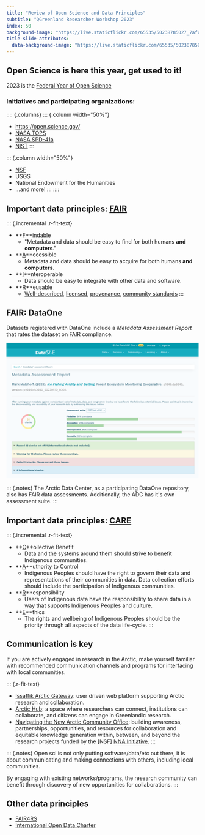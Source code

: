 ```yaml
---
title: "Review of Open Science and Data Principles"
subtitle: "QGreenland Researcher Workshop 2023"
index: 50
background-image: "https://live.staticflickr.com/65535/50238785027_7afce99e9c_k.jpg"
title-slide-attributes:
  data-background-image: "https://live.staticflickr.com/65535/50238785027_7afce99e9c_k.jpg"
---
```


## Open Science is here this year, get used to it!

2023 is the [Federal Year of Open
    Science](https://www.whitehouse.gov/ostp/news-updates/2023/01/11/fact-sheet-biden-harris-administration-announces-new-actions-to-advance-open-and-equitable-research/)

### Initiatives and participating organizations:

:::: {.columns}
::: {.column width="50%"}
* <https://open.science.gov/>
* [NASA TOPS](https://science.nasa.gov/open-science/transform-to-open-science)
* [NASA
    SPD-41a](https://science.nasa.gov/science-red/s3fs-public/atoms/files/SMD-information-policy-SPD-41a.pdf)
* [NIST](https://www.nist.gov/open/year-open-science)
:::

::: {.column width="50%"}
* [NSF](https://www.nsf.gov/pubs/2023/nsf23053/nsf23053.jsp?org=NSF)
* USGS
* National Endowment for the Humanities
* ...and more!
:::
::::


## Important data principles: [FAIR](https://www.go-fair.org/fair-principles/)

<!-- TODO: more links! -->
<!-- alex disable easy -->
::: {.incremental .r-fit-text}
* **<u>F</u>**indable
    * "Metadata and data should be easy to find for both humans **and computers**."
* **<u>A</u>**ccessible
    * Metadata and data should be easy to acquire for both humans **and computers**.
* **<u>I</u>**nteroperable
    * Data should be easy to integrate with other data and software.
      <!-- Should we mention the utility of "self-describing" data formats here? -->
* **<u>R</u>**eusable
    * [Well-described](https://www.go-fair.org/fair-principles/r1-metadata-richly-described-plurality-accurate-relevant-attributes/),
      [licensed](https://www.go-fair.org/fair-principles/r1-1-metadata-released-clear-accessible-data-usage-license/),
      [provenance](https://www.go-fair.org/fair-principles/r1-2-metadata-associated-detailed-provenance/),
      [community standards](https://www.go-fair.org/fair-principles/r1-3-metadata-meet-domain-relevant-community-standards/)
:::
<!-- alex enable easy -->


## FAIR: DataOne

Datasets registered with DataOne include a _Metadata Assessment Report_ that
rates the dataset on FAIR compliance.

![DataOne FAIR assessment](/_media/data_one_fair_assessment.png)

::: {.notes}
The Arctic Data Center, as a participating DataOne repository, also has FAIR
data assessments. Additionally, the ADC has it's own assessment suite.
:::



## Important data principles: [CARE](https://www.gida-global.org/care)

::: {.incremental .r-fit-text}
* **<u>C</u>**ollective Benefit
    * Data and the systems around them should strive to benefit Indigenous
      communities.
* **<u>A</u>**uthority to Control
    * Indigenous Peoples should have the right to govern their data and
      representations of their communities in data. Data collection efforts
      should include the participation of Indigenous communities.
* **<u>R</u>**esponsibility
    * Users of Indigenous data have the responsibility to share data in a way
      that supports Indigenous Peoples and culture.
* **<u>E</u>**thics
    * The rights and wellbeing of Indigenous Peoples should be the priority
      through all aspects of the data life-cycle.
:::


## Communication is key

If you are actively engaged in research in the Arctic, make yourself familiar
with recommended communication channels and programs for interfacing with local
communities.

::: {.r-fit-text}
* [Issaffik Arctic Gateway](https://isaaffik.org/): user driven web platform
  supporting Arctic research and collaboration.
* [Arctic Hub](https://arctichub.gl/): a space where researchers can connect,
  institutions can collaborate, and citizens can engage in Greenlandic research.
* [Navigating the New Arctic Community Office](https://nna-co.org/): building
  awareness, partnerships, opportunities, and resources for collaboration and
  equitable knowledge generation within, between, and beyond the research
  projects funded by the [NSF] [NNA
  Initiative](https://www.nsf.gov/news/special_reports/big_ideas/arctic.jsp).
:::


::: {.notes}
Open sci is not only putting software/data/etc out there, it is about
communicating and making connections with others, including local communities.

By engaging with existing networks/programs, the research community can benefit
through discovery of new opportunities for collaborations.
:::



## Other data principles

* [FAIR4RS](https://www.rd-alliance.org/groups/fair-research-software-fair4rs-wg)
* [International Open Data Charter](https://opendatacharter.net/)
